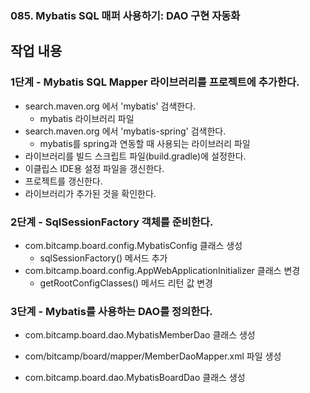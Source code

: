 ### 085. Mybatis SQL 매퍼 사용하기: DAO 구현 자동화

## 작업 내용

### 1단계 - Mybatis SQL Mapper 라이브러리를 프로젝트에 추가한다.

- search.maven.org 에서 'mybatis' 검색한다.
  - mybatis 라이브러리 파일
- search.maven.org 에서 'mybatis-spring' 검색한다.
  - mybatis를 spring과 연동할 때 사용되는 라이브러리 파일
- 라이브러리를 빌드 스크립트 파일(build.gradle)에 설정한다.
- 이클립스 IDE용 설정 파일을 갱신한다.
- 프로젝트를 갱신한다.
- 라이브러리가 추가된 것을 확인한다.

### 2단계 - SqlSessionFactory 객체를 준비한다.

- com.bitcamp.board.config.MybatisConfig 클래스 생성
  - sqlSessionFactory() 메서드 추가
- com.bitcamp.board.config.AppWebApplicationInitializer 클래스 변경
  - getRootConfigClasses() 메서드 리턴 값 변경

### 3단계 - Mybatis를 사용하는 DAO를 정의한다.

- com.bitcamp.board.dao.MybatisMemberDao 클래스 생성
- com/bitcamp/board/mapper/MemberDaoMapper.xml 파일 생성


- com.bitcamp.board.dao.MybatisBoardDao 클래스 생성

